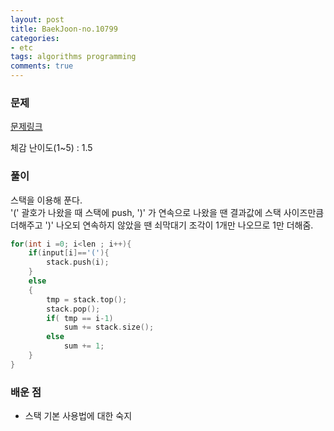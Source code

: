 ```yaml
---
layout: post
title: BaekJoon-no.10799
categories:
- etc
tags: algorithms programming
comments: true
---
```


### 문제

[문제링크](https://www.acmicpc.net/problem/10799)

체감 난이도(1~5) : 1.5

### 풀이

스택을 이용해 푼다.  
'(' 괄호가 나왔을 때 스택에 push, ')' 가 연속으로 나왔을 땐 결과값에 스택 사이즈만큼 더해주고 ')' 나오되 연속하지 않았을 땐 쇠막대기 조각이 1개만 나오므로 1만 더해줌.


```c
for(int i =0; i<len ; i++){
	if(input[i]=='('){
		stack.push(i);
	}
	else
	{
		tmp = stack.top();
		stack.pop();
		if( tmp == i-1)
			sum += stack.size();
		else
			sum += 1;
	}
} 
```

### 배운 점

- 스택 기본 사용법에 대한 숙지

